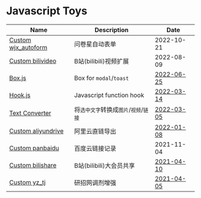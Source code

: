 # Javascript Toys

|Name|Description|Date|
|-|-|-|
|[Custom wjx_autoform](https://github.com/invobzvr/invotoys.js/tree/main/wjx_autoform)|问卷星自动表单|2022-10-21|
|[Custom bilivideo](https://github.com/invobzvr/invotoys.js/tree/main/bilivideo)|B站(bilibili)视频扩展|2022-08-09|
|[Box.js](https://github.com/invobzvr/invotoys.js/tree/main/box.js)|Box for `modal`/`toast`|[2022-06-25](https://greasyfork.org/zh-CN/scripts/447483)|
|[Hook.js](https://github.com/invobzvr/invotoys.js/tree/main/hook.js)|Javascript function hook|[2022-03-14](https://greasyfork.org/zh-CN/scripts/443030)|
|[Text Converter](https://github.com/invobzvr/invotoys.js/tree/main/text_converter)|将`选中文字`转换成`图片`/`视频`/`链接`|[2022-03-05](https://greasyfork.org/zh-CN/scripts/443031)|
|[Custom aliyundrive](https://github.com/invobzvr/invotoys.js/tree/main/aliyundrive)|阿里云直链导出|[2022-01-08](https://greasyfork.org/zh-CN/scripts/438202)|
|[Custom panbaidu](https://github.com/invobzvr/invotoys.js/tree/main/panbaidu)|百度云链接记录|2021-11-04|
|[Custom bilishare](https://github.com/invobzvr/invotoys.js/tree/main/bilishare)|B站(bilibili)大会员共享|[2021-04-10](https://greasyfork.org/zh-CN/scripts/424805)|
|[Custom yz_tj](https://github.com/invobzvr/invotoys.js/tree/main/yz_tj)|研招网调剂增强|[2021-04-05](https://greasyfork.org/zh-CN/scripts/424504)|
